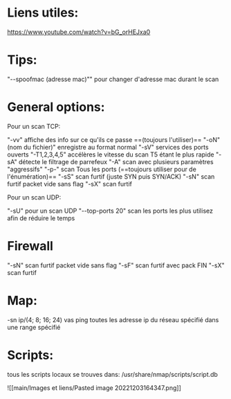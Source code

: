 # Liens utiles:
https://www.youtube.com/watch?v=bG_orHEJxa0

# Tips:
"--spoofmac (adresse mac)""  pour changer d'adresse mac durant le scan
# General options:
Pour un scan TCP:

"-vv"                                           affiche des info sur ce qu'ils ce passe ==(toujours l'utiliser)==
"-oN" (nom du fichier)"             enregistre au format normal
"-sV"                                          services des ports ouverts
"-T1,2,3,4,5"                              accélères le vitesse du scan T5 étant le plus rapide
"-sA"                                          détecte le filtrage de parrefeux
"-A"                                            scan avec plusieurs paramètres "aggressifs"
"-p-"                                          scan Tous les ports (==toujours utiliser pour de l'énumération)==
"-sS"                                          scan furtif (juste SYN puis SYN/ACK)
"-sN"                                         scan furtif packet vide sans flag
"-sX"                                          scan furtif 

Pour un scan UDP:

"-sU"                                          pour un scan UDP
"--top-ports 20"                       scan les ports les plus utilisez afin de réduire le temps
# Firewall
"-sN"                                          scan furtif packet vide sans flag
"-sF"                                          scan furtif avec pack FIN
"-sX"                                          scan furtif 
# Map:
-sn ip/(4; 8; 16; 24)                     vas ping toutes les adresse ip du réseau spécifié dans une range spécifié

# Scripts:

tous les scripts locaux se trouves dans: /usr/share/nmap/scripts/script.db

![[main/Images et liens/Pasted image 20221203164347.png]]